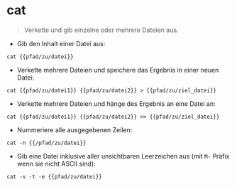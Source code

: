 # cat

> Verkette und gib einzelne oder mehrere Dateien aus.

- Gib den Inhalt einer Datei aus:

`cat {{pfad/zu/datei}}`

- Verkette mehrere Dateien und speichere das Ergebnis in einer neuen Datei:

`cat {{pfad/zu/datei1}} {{pfad/zu/datei2}} > {{pfad/zu/ziel_datei}}`

- Verkette mehrere Dateien und hänge des Ergebnis an eine Datei an:

`cat {{pfad/zu/datei1}} {{pfad/zu/datei2}} >> {{pfad/zu/ziel_datei}}`

- Nummeriere alle ausgegebenen Zeilen:

`cat -n {{/pfad/zu/datei}}`

- Gib eine Datei inklusive aller unsichtbaren Leerzeichen aus (mit `M-` Präfix wenn sie nicht ASCII sind):

`cat -v -t -e {{pfad/zu/datei}}`
